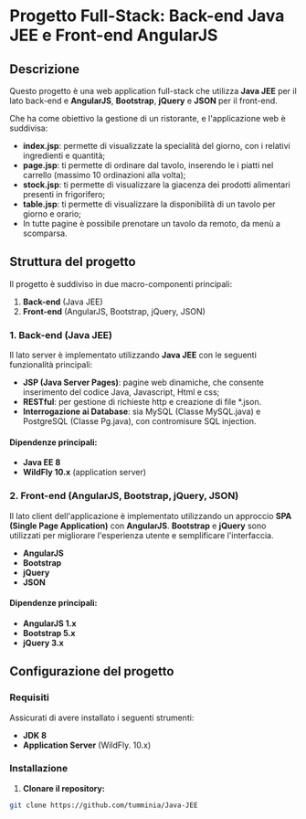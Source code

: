 # Progetto Full-Stack: Back-end Java JEE e Front-end AngularJS

## Descrizione

Questo progetto è una web application full-stack che utilizza **Java JEE** per il lato back-end e **AngularJS**, **Bootstrap**, **jQuery** e **JSON** per il front-end.

Che ha come obiettivo la gestione di un ristorante, e l'applicazione web è suddivisa:
- **index.jsp**: permette di visualizzate la specialità del giorno, con i relativi ingredienti e quantità;
- **page.jsp**: ti permette di ordinare dal tavolo, inserendo le i piatti nel carrello (massimo 10 ordinazioni alla volta);
- **stock.jsp**: ti permette di visualizzare la giacenza dei prodotti alimentari presenti in frigorifero;
- **table.jsp**: ti permette di visualizzare la disponibilità di un tavolo per giorno e orario;
- In tutte pagine è possibile prenotare un tavolo da remoto, da menù a scomparsa.

## Struttura del progetto

Il progetto è suddiviso in due macro-componenti principali:

1. **Back-end** (Java JEE)
2. **Front-end** (AngularJS, Bootstrap, jQuery, JSON)

### 1. Back-end (Java JEE)

Il lato server è implementato utilizzando **Java JEE** con le seguenti funzionalità principali:

- **JSP (Java Server Pages)**: pagine web dinamiche, che consente inserimento del codice Java, Javascript, Html e css;
- **RESTful**: per gestione di richieste http e creazione di file *.json.
- **Interrogazione ai Database**: sia MySQL (Classe MySQL.java) e PostgreSQL (Classe Pg.java), con contromisure SQL injection.

#### Dipendenze principali:

- **Java EE 8**
- **WildFly 10.x** (application server)

### 2. Front-end (AngularJS, Bootstrap, jQuery, JSON)

Il lato client dell'applicazione è implementato utilizzando un approccio **SPA (Single Page Application)** con **AngularJS**. **Bootstrap** e **jQuery** sono utilizzati per migliorare l'esperienza utente e semplificare l'interfaccia.

- **AngularJS**
- **Bootstrap**
- **jQuery**
- **JSON**
#### Dipendenze principali:

- **AngularJS 1.x**
- **Bootstrap 5.x**
- **jQuery 3.x**

## Configurazione del progetto

### Requisiti

Assicurati di avere installato i seguenti strumenti:

- **JDK 8**
- **Application Server** (WildFly. 10.x)
### Installazione

1. **Clonare il repository:**

```bash
git clone https://github.com/tumminia/Java-JEE
